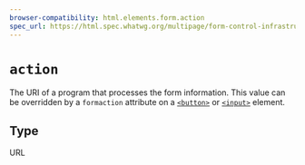 ```yaml
---
browser-compatibility: html.elements.form.action
spec_url: https://html.spec.whatwg.org/multipage/form-control-infrastructure.html#attr-fs-action
---
```


# `action`

The URI of a program that processes the form information. This value
can be overridden by a `formaction` attribute on a
[`<button>`](/en-US/docs/Web/HTML/Element/button)
or [`<input>`](/en-US/docs/Web/HTML/Element/input) element.

## Type

URL
